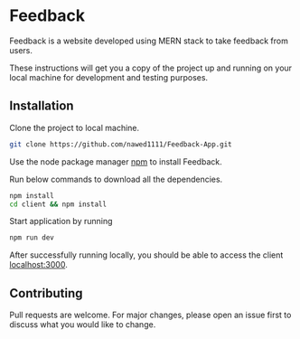 # Feedback

Feedback is a website developed using MERN stack to take feedback from users.

These instructions will get you a copy of the project up and running on your local machine for development and testing purposes.

## Installation

Clone the project to local machine.

```bash
git clone https://github.com/nawed1111/Feedback-App.git
```

Use the node package manager [npm](https://nodejs.org/en/download/) to install Feedback.

Run below commands to download all the dependencies.

```bash
npm install
cd client && npm install
```

Start application by running

```bash
npm run dev
```

After successfully running locally, you should be able to access the client [localhost:3000](http://127.0.0.1:3000/).

## Contributing

Pull requests are welcome. For major changes, please open an issue first to discuss what you would like to change.
